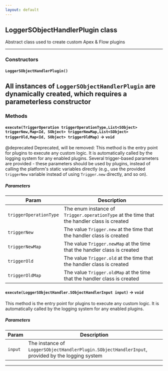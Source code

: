 ```yaml
---
layout: default
---
```


## LoggerSObjectHandlerPlugin class

Abstract class used to create custom Apex &amp; Flow plugins

---

### Constructors

#### `LoggerSObjectHandlerPlugin()`

## All instances of `LoggerSObjectHandlerPlugin` are dynamically created, which requires a parameterless constructor

### Methods

#### `execute(TriggerOperation triggerOperationType,List<SObject> triggerNew,Map<Id, SObject> triggerNewMap,List<SObject> triggerOld,Map<Id, SObject> triggerOldMap)` → `void`

@deprecated Deprecated, will be removed: This method is the entry point for plugins to execute any custom logic. It is automatically called by the logging system for any enabled plugins. Several trigger-based parameters are provided - these parameters should be used by plugins, instead of calling the platform&apos;s static variables directly (e.g., use the provided `triggerNew` variable instead of using `Trigger.new` directly, and so on).

##### Parameters

| Param                  | Description                                                                                |
| ---------------------- | ------------------------------------------------------------------------------------------ |
| `triggerOperationType` | The enum instance of `Trigger.operationType` at the time that the handler class is created |
| `triggerNew`           | The value `Trigger.new` at the time that the handler class is created                      |
| `triggerNewMap`        | The value `Trigger.newMap` at the time that the handler class is created                   |
| `triggerOld`           | The value `Trigger.old` at the time that the handler class is created                      |
| `triggerOldMap`        | The value `Trigger.oldMap` at the time that the handler class is created                   |

#### `execute(LoggerSObjectHandler.SObjectHandlerInput input)` → `void`

This method is the entry point for plugins to execute any custom logic. It is automatically called by the logging system for any enabled plugins.

##### Parameters

| Param   | Description                                                                                      |
| ------- | ------------------------------------------------------------------------------------------------ |
| `input` | The instance of `LoggerSObjectHandlerPlugin.SObjectHandlerInput`, provided by the logging system |

---
